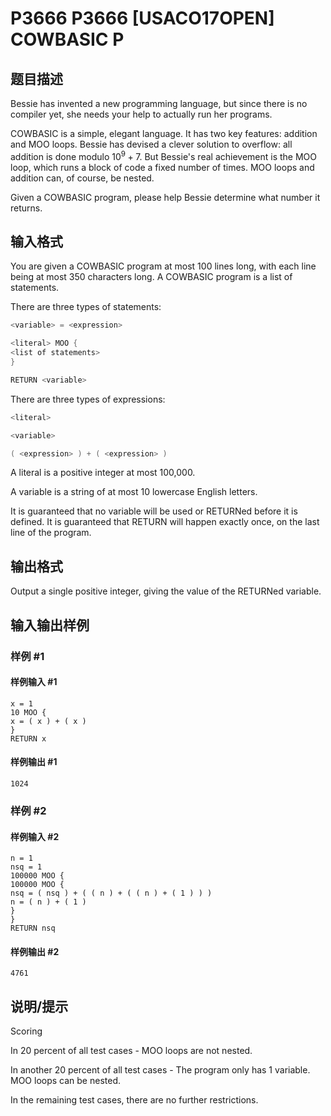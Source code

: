 # P3666 P3666 [USACO17OPEN] COWBASIC P

## 题目描述

Bessie has invented a new programming language, but since there is no compiler yet, she needs your help to actually run her programs.


COWBASIC is a simple, elegant language. It has two key features: addition and MOO loops. Bessie has devised a clever solution to overflow: all addition is done modulo $10^9+7$. But Bessie's real achievement is the MOO loop, which runs a block of code a fixed number of times. MOO loops and addition can, of course, be nested.


Given a COWBASIC program, please help Bessie determine what number it returns.


## 输入格式

You are given a COWBASIC program at most 100 lines long, with each line being at most 350 characters long. A COWBASIC program is a list of statements.

There are three types of statements:

```cpp
<variable> = <expression>

<literal> MOO {
<list of statements>
}

RETURN <variable>
```

There are three types of expressions:

```cpp
<literal>

<variable>

( <expression> ) + ( <expression> )
```

A literal is a positive integer at most 100,000.

A variable is a string of at most 10 lowercase English letters.

It is guaranteed that no variable will be used or RETURNed before it is defined. It is guaranteed that RETURN will happen exactly once, on the last line of the program.

## 输出格式

Output a single positive integer, giving the value of the RETURNed variable.


## 输入输出样例

### 样例 #1

#### 样例输入 #1

```
x = 1
10 MOO {
x = ( x ) + ( x )
}
RETURN x
```

#### 样例输出 #1

```
1024
```

### 样例 #2

#### 样例输入 #2

```
n = 1
nsq = 1
100000 MOO {
100000 MOO {
nsq = ( nsq ) + ( ( n ) + ( ( n ) + ( 1 ) ) )
n = ( n ) + ( 1 )
}
}
RETURN nsq
```

#### 样例输出 #2

```
4761
```

## 说明/提示

Scoring

In 20 percent of all test cases - MOO loops are not nested.

In another 20 percent of all test cases - The program only has 1 variable. MOO loops can be nested.

In the remaining test cases, there are no further restrictions.

